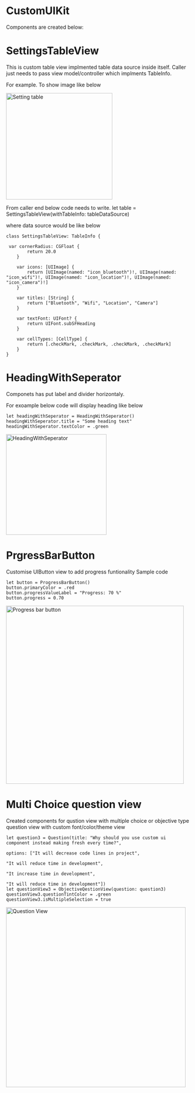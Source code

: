 # CustomUIKit

Components are created below:

# SettingsTableView
This is custom table view implmented table data source inside itself. Caller just needs to pass view model/controller which implments TableInfo.

For example. To show image like below

<img width="290" alt="Setting table" src="https://user-images.githubusercontent.com/2247603/147758316-9ae67791-b28c-4bea-8e0b-7d732dd66d39.png">

From caller end below code needs to write.
let table = SettingsTableView(withTableInfo: tableDataSource)

where data source would be like below

```
class SettingsTableView: TableInfo {

 var cornerRadius: CGFloat {
        return 20.0
    }
    
    var icons: [UIImage] {
        return [UIImage(named: "icon_bluetooth")!, UIImage(named: "icon_wifi")!, UIImage(named: "icon_location")!, UIImage(named: "icon_camera")!]
    }
    
    var titles: [String] {
        return ["Bluetooth", "Wifi", "Location", "Camera"]
    }
    
    var textFont: UIFont? {
        return UIFont.subSFHeading
    }
    
    var cellTypes: [CellType] {
        return [.checkMark, .checkMark, .checkMark, .checkMark]
    }
}
```

# HeadingWithSeperator
Componets has put label and divider horizontaly.

For exoample below code will display heading like below
```
let headingWithSeperator = HeadingWithSeperator()
headingWithSeperator.title = "Some heading text"
headingWithSeperator.textColor = .green
```
<img width="274" alt="HeadingWithSeperator" src="https://user-images.githubusercontent.com/2247603/147768377-3c32385b-8889-40f4-b9fa-8f7625c9dcfe.png">

# PrgressBarButton
Customise UIButton view to add progress funtionality
Sample code
```
let button = ProgressBarButton()
button.primaryColor = .red
button.progressValueLabel = "Progress: 70 %"
button.progress = 0.70
```
<img width="485" alt="Progress bar button" src="https://user-images.githubusercontent.com/2247603/147928727-7801bf04-6b3f-456f-b913-0f910cd01a6b.png">

# Multi Choice question view
Created components for qustion view with multiple choice or objective type question view with custom font/color/theme view

```
let question3 = Question(title: "Why should you use custom ui component instead making fresh every time?",
                                                                        options: ["It will decrease code lines in project",
                                                                                  "It will reduce time in development",
                                                                                  "It increase time in development",
                                                                                  "It will reduce time in development"])
let questionView3 = ObjectiveQestionView(question: question3)
questionView3.questionTintColor = .green
questionView3.isMultipleSelection = true
```
<img width="490" alt="Question View" src="https://user-images.githubusercontent.com/2247603/147929100-0503c98e-8f47-49f9-8abd-f6d984d73f4d.png">



